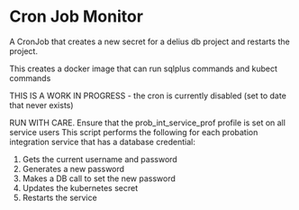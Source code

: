 # Cron Job Monitor

A CronJob that creates a new secret for a delius db project and restarts the project.

This creates a docker image that can run sqlplus commands and kubect commands

THIS IS A WORK IN PROGRESS - the cron is currently disabled (set to date that never exists)

RUN WITH CARE. 
Ensure that the prob_int_service_prof profile is set on all service users
This script performs the following for each probation integration service that has a database credential:

1. Gets the current username and password
2. Generates a new password
3. Makes a DB call to set the new password
4. Updates the kubernetes secret
5. Restarts the service